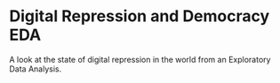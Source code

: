 # Digital Repression and Democracy EDA
A look at the state of digital repression in the world from an Exploratory Data Analysis.
